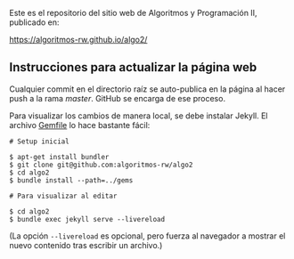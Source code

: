 Este es el repositorio del sitio web de Algoritmos y Programación II, publicado en:

<https://algoritmos-rw.github.io/algo2/>

## Instrucciones para actualizar la página web

Cualquier commit en el directorio raíz se auto-publica en la página al hacer push a la rama _master_. GitHub se encarga de ese proceso.

Para visualizar los cambios de manera local, se debe instalar Jekyll. El archivo [Gemfile](Gemfile) lo hace bastante fácil:

```
# Setup inicial

$ apt-get install bundler
$ git clone git@github.com:algoritmos-rw/algo2
$ cd algo2
$ bundle install --path=../gems

# Para visualizar al editar

$ cd algo2
$ bundle exec jekyll serve --livereload
```

(La opción `--livereload` es opcional, pero fuerza al navegador a mostrar
el nuevo contenido tras escribir un archivo.)
